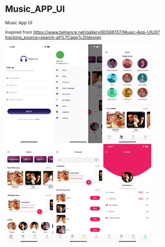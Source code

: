 

# Music_APP_UI

Music App UI

Inspired from https://www.behance.net/gallery/80566137/Music-App-UIUX?tracking_source=search-all%7Capp%20design

<img src ="screen/screen1.png" width="156.2" height="321.6">
<img src ="screen/screen2.png" width="156.2" height="321.6">
<img src ="screen/screen3.png" width="156.2" height="321.6">
<img src ="screen/screen4.png"  width="156.2" height="321.6">
<img src ="screen/screen5.png"  width="156.2" height="321.6">
<img src ="screen/screen6.png"  width="156.2" height="321.6">
